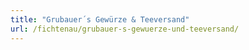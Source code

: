 ```yaml
---
title: "Grubauer´s Gewürze & Teeversand"
url: /fichtenau/grubauer-s-gewuerze-und-teeversand/
---
```

